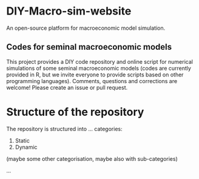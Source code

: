# DIY-Macro-sim-website
An open-source platform for macroeconomic model simulation.

## Codes for seminal macroeconomic models

This project provides a DIY code repository and online script for numerical simulations of some seminal macroeconomic models (codes are currently provided in R, but we invite everyone to provide scripts based on other programming languages). Comments, questions and corrections are welcome! Please create an issue or pull request.

# Structure of the repository 

The repository is structured into ... categories: 

1. Static
2. Dynamic

(maybe some other categorisation, maybe also with sub-categories)

...


